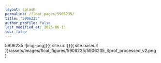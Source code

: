 ```yaml
---
layout: splash
permalink: /float_pages/5906235/
title: "5906235"
author_profile: false
last_modified_at: 2025-06-13
toc: false
---
```

 
5906235
![img-png]({{ site.url }}{{ site.baseurl }}/assets/images/float_figures/5906235/5906235_Sprof_processed_v2.png)